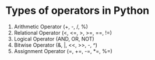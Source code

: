 # Types of operators in Python

1. Arithmetic Operator (+, -, /, %)
2. Relational Operator (<, <=, >, >=, ==, !=)
3. Logical Operator (AND, OR, NOT)
4. Bitwise Operator (&, |, <<, >>, -, ^)
5. Assignment Operator (=, +=, -=, *=, %=)